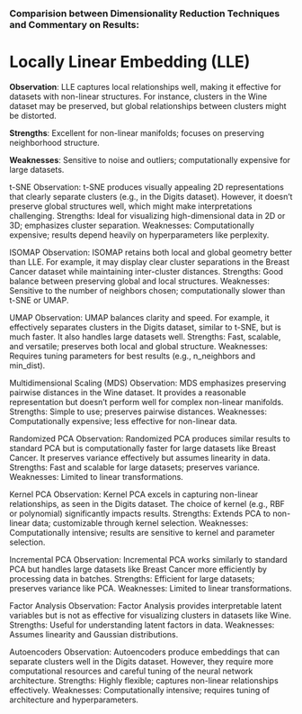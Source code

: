 ### Comparision between Dimensionality Reduction Techniques and Commentary on Results:

# Locally Linear Embedding (LLE) 

**Observation**: LLE captures local relationships well, making it effective for datasets with non-linear structures. For instance, clusters in the Wine dataset may be preserved, but global relationships between clusters might be distorted. 

**Strengths**: Excellent for non-linear manifolds; focuses on preserving neighborhood structure.

**Weaknesses**: Sensitive to noise and outliers; computationally expensive for large datasets.

t-SNE 
Observation: t-SNE produces visually appealing 2D representations that clearly separate clusters (e.g., in the Digits dataset). However, it doesn’t preserve global structures well, which might make interpretations challenging. 
Strengths: Ideal for visualizing high-dimensional data in 2D or 3D; emphasizes cluster separation.
Weaknesses: Computationally expensive; results depend heavily on hyperparameters like perplexity.

ISOMAP 
Observation: ISOMAP retains both local and global geometry better than LLE. For example, it may display clear cluster separations in the Breast Cancer dataset while maintaining inter-cluster distances. 
Strengths: Good balance between preserving global and local structures. 
Weaknesses: Sensitive to the number of neighbors chosen; computationally slower than t-SNE or UMAP.

UMAP 
Observation: UMAP balances clarity and speed. For example, it effectively separates clusters in the Digits dataset, similar to t-SNE, but is much faster. It also handles large datasets well. 
Strengths: Fast, scalable, and versatile; preserves both local and global structure. 
Weaknesses: Requires tuning parameters for best results (e.g., n_neighbors and min_dist).

Multidimensional Scaling (MDS) 
Observation: MDS emphasizes preserving pairwise distances in the Wine dataset. It provides a reasonable representation but doesn’t perform well for complex non-linear manifolds. 
Strengths: Simple to use; preserves pairwise distances. 
Weaknesses: Computationally expensive; less effective for non-linear data.

Randomized PCA 
Observation: Randomized PCA produces similar results to standard PCA but is computationally faster for large datasets like Breast Cancer. It preserves variance effectively but assumes linearity in data. 
Strengths: Fast and scalable for large datasets; preserves variance. 
Weaknesses: Limited to linear transformations.

Kernel PCA 
Observation: Kernel PCA excels in capturing non-linear relationships, as seen in the Digits dataset. The choice of kernel (e.g., RBF or polynomial) significantly impacts results. 
Strengths: Extends PCA to non-linear data; customizable through kernel selection. 
Weaknesses: Computationally intensive; results are sensitive to kernel and parameter selection.

Incremental PCA 
Observation: Incremental PCA works similarly to standard PCA but handles large datasets like Breast Cancer more efficiently by processing data in batches. 
Strengths: Efficient for large datasets; preserves variance like PCA. 
Weaknesses: Limited to linear transformations.

Factor Analysis 
Observation: Factor Analysis provides interpretable latent variables but is not as effective for visualizing clusters in datasets like Wine. 
Strengths: Useful for understanding latent factors in data. 
Weaknesses: Assumes linearity and Gaussian distributions.

Autoencoders 
Observation: Autoencoders produce embeddings that can separate clusters well in the Digits dataset. However, they require more computational resources and careful tuning of the neural network architecture. 
Strengths: Highly flexible; captures non-linear relationships effectively. 
Weaknesses: Computationally intensive; requires tuning of architecture and hyperparameters. 

